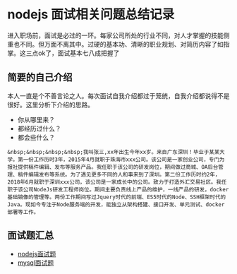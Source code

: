 # nodejs 面试相关问题总结记录

进入职场前，面试是必过的一环。每家公司所处的行业不同，对人才掌握的技能侧重也不同。但万面不离其中。过硬的基本功、清晰的职业规划、对简历内容了如指掌。这三点ok了，面试基本七八成把握了
    
## 简要的自己介绍

本人一直是个不善言论之人。每次面试自我介绍都过于笼统，自我介绍都说得不是很好。这里分析下介绍的思路。

- 你从哪里来？
- 都经历过什么？
- 都会些什么？


```
&nbsp;&nbsp;&nbsp;&nbsp;我叫张三,xx年出生今年xx岁。来自广东深圳！毕业于某某大学。第一份工作历时3年，2015年4月就职于珠海市xxx公司。该公司是一家创业公司，专门为报社提供稿件编辑、发布等服务产品。我任职于该公司的研发岗位，期间做过商城、OA后台管理、稿件编辑发布等系统。为了遇见更多不同的人和事来到了深圳。第二份工作历时约2年，2018年6月就职于深圳xxx公司，该公司是一家成长中的公司。致力于打造外汇交易社区。我任职于该公司NodeJs研发工程师岗位。期间主要负责线上产品的维护，一线产品的研发，docker基础镜像的管理等。两份工作期间写过Jquery时代的前端、ES5时代的Node、SSH框架时代的Java。现如今专注于Node服务端的开发，能独立从架构搭建、接口开发、单元测试、docker部署等工作。
```



## 面试题汇总

- [nodejs面试题](nodejs.md)
- [mysql面试题](mysql.md)
